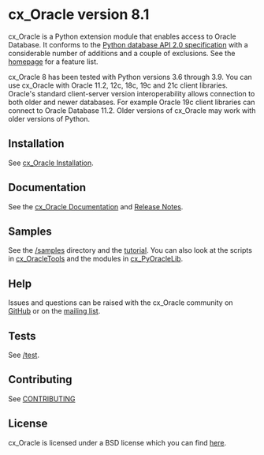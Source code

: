 # cx_Oracle version 8.1

cx_Oracle is a Python extension module that enables access to Oracle
Database.  It conforms to the [Python database API 2.0
specification][1] with a considerable number of additions and a couple
of exclusions.  See the
[homepage](https://oracle.github.io/python-cx_Oracle/index.html) for a
feature list.

cx_Oracle 8 has been tested with Python versions 3.6 through 3.9. You can use
cx_Oracle with Oracle 11.2, 12c, 18c, 19c and 21c client libraries. Oracle's
standard client-server version interoperability allows connection to both older
and newer databases. For example Oracle 19c client libraries can connect to
Oracle Database 11.2.   Older versions of cx_Oracle may work with older
versions of Python.

## Installation

See [cx_Oracle Installation][15].

## Documentation

See the [cx_Oracle Documentation][2] and [Release Notes][14].

## Samples

See the [/samples][12] directory and the [tutorial][6].  You can also
look at the scripts in [cx_OracleTools][7] and the modules in
[cx_PyOracleLib][8].

## Help

Issues and questions can be raised with the cx_Oracle community on
[GitHub][9] or on the [mailing list][5].

## Tests

See [/test][11].

## Contributing

See [CONTRIBUTING](https://github.com/oracle/python-cx_Oracle/blob/master/CONTRIBUTING.md)

## License

cx_Oracle is licensed under a BSD license which you can find [here][3].

[1]: https://www.python.org/dev/peps/pep-0249
[2]: http://cx-oracle.readthedocs.io
[3]: https://github.com/oracle/python-cx_Oracle/blob/master/LICENSE.txt
[5]: http://lists.sourceforge.net/lists/listinfo/cx-oracle-users
[6]: https://github.com/oracle/python-cx_Oracle/tree/master/samples/tutorial
[7]: http://cx-oracletools.sourceforge.net
[8]: http://cx-pyoraclelib.sourceforge.net
[9]: https://github.com/oracle/python-cx_Oracle/issues
[11]: https://github.com/oracle/python-cx_Oracle/tree/master/test
[12]: https://github.com/oracle/python-cx_Oracle/tree/master/samples
[14]: https://cx-oracle.readthedocs.io/en/latest/release_notes.html
[15]: https://cx-oracle.readthedocs.io/en/latest/user_guide/installation.html
